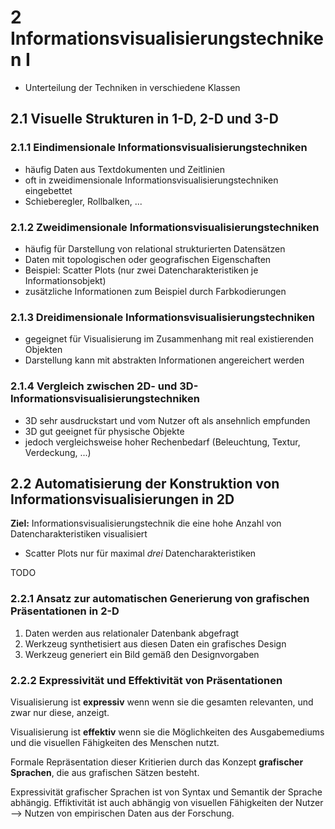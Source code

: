 # 2 Informationsvisualisierungstechniken I

- Unterteilung der Techniken in verschiedene Klassen

## 2.1 Visuelle Strukturen in 1-D, 2-D und 3-D

### 2.1.1 Eindimensionale Informationsvisualisierungstechniken

- häufig Daten aus Textdokumenten und Zeitlinien
- oft in zweidimensionale Informationsvisualisierungstechniken eingebettet
- Schieberegler, Rollbalken, ...

### 2.1.2 Zweidimensionale Informationsvisualisierungstechniken

- häufig für Darstellung von relational strukturierten Datensätzen
- Daten mit topologischen oder geografischen Eigenschaften
- Beispiel: Scatter Plots (nur zwei Datencharakteristiken je Informationsobjekt)
- zusätzliche Informationen zum Beispiel durch Farbkodierungen

### 2.1.3 Dreidimensionale Informationsvisualisierungstechniken

- gegeignet für Visualisierung im Zusammenhang mit real existierenden Objekten
- Darstellung kann mit abstrakten Informationen angereichert werden

### 2.1.4 Vergleich zwischen 2D- und 3D-Informationsvisualisierungstechniken

- 3D sehr ausdruckstart und vom Nutzer oft als ansehnlich empfunden
- 3D gut geeignet für physische Objekte
- jedoch vergleichsweise hoher Rechenbedarf (Beleuchtung, Textur, Verdeckung, ...)

## 2.2 Automatisierung der Konstruktion von Informationsvisualisierungen in 2D

**Ziel:** Informationsvisualisierungstechnik die eine hohe Anzahl von Datencharakteristiken visualisiert

- Scatter Plots nur für maximal *drei* Datencharakteristiken

TODO

### 2.2.1 Ansatz zur automatischen Generierung von grafischen Präsentationen in 2-D

1. Daten werden aus relationaler Datenbank abgefragt
2. Werkzeug synthetisiert aus diesen Daten ein grafisches Design
3. Werkzeug generiert ein Bild gemäß den Designvorgaben

### 2.2.2 Expressivität und Effektivität von Präsentationen

Visualisierung ist **expressiv** wenn wenn sie die gesamten relevanten, und zwar nur diese, anzeigt.

Visualisierung ist **effektiv** wenn sie die Möglichkeiten des Ausgabemediums und die visuellen Fähigkeiten des Menschen nutzt.

Formale Repräsentation dieser Kritierien durch das Konzept **grafischer Sprachen**, die aus grafischen Sätzen besteht.

Expressivität grafischer Sprachen ist von Syntax und Semantik der Sprache abhängig. Effiktivität ist auch abhängig von visuellen Fähigkeiten der Nutzer --> Nutzen von empirischen Daten aus der Forschung.